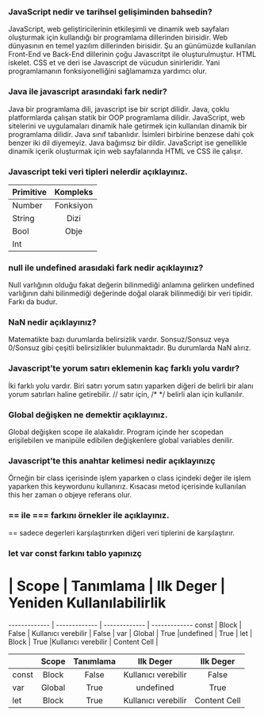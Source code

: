 ### JavaScript nedir ve tarihsel gelişiminden bahsedin?

JavaScript, web geliştiricilerinin etkileşimli ve dinamik web sayfaları oluşturmak için kullandığı bir programlama dillerinden birisidir. Web dünyasının en temel yazılım dillerinden birisidir. Şu an günümüzde kullanılan Front-End ve Back-End dillerinin çoğu Javascritpt ile oluşturulmuştur. HTML iskelet. CSS et ve deri ise Javascript de vücudun sinirleridir. Yani programlamanın fonksiyonelliğini sağlamamıza yardımcı olur.

### Java ile javascript arasındaki fark nedir?

Java bir programlama dili, javascript ise bir script dilidir. Java, çoklu platformlarda çalışan statik bir OOP programlama dilidir. JavaScript, web sitelerini ve uygulamaları dinamik hale getirmek için kullanılan dinamik bir programlama dilidir. Java sınıf tabanlıdır. İsimleri birbirine benzese dahi çok benzer iki dil diyemeyiz. Java bağımsız bir dildir. JavaScript ise genellikle dinamik içerik oluşturmak için web sayfalarında HTML ve CSS ile çalışır. 

### Javascript teki veri tipleri nelerdir açıklayınız.

| Primitive     |   Kompleks |
| :------------ |:---------------:|
| Number        | Fonksiyon   | 
| String        | Dizi        | 
| Bool          | Obje        |    
| Int           |             | 

### null ile undefined arasıdaki fark nedir açıklayınız?

Null varlığının olduğu fakat değerin bilinmediği anlamına gelirken undefined varlığının dahi bilinmediği değerinde doğal olarak bilinmediği bir veri tipidir. Farkı da budur.

### NaN nedir açıklayınız?

Matematikte bazı durumlarda belirsizlik vardır. Sonsuz/Sonsuz veya 0/Sonsuz gibi çeşitli belirsizlikler bulunmaktadır. Bu durumlarda NaN alırız.

### Javascript’te yorum satırı eklemenin kaç farklı yolu vardır?

İki farklı yolu vardır. Biri satırı yorum satırı yaparken diğeri de belirli bir alanı yorum satırları haline getirebilir. // satır için, /* */ belirli alan için kullanılır.

### Global değişken ne demektir açıklayınız.

Global değişken scope ile alakalıdır. Program içinde her scopedan erişilebilen ve manipüle edibilen değişkenlere global variables denilir.

### Javascript’te this anahtar kelimesi nedir açıklayınızç

Örneğin bir class içerisinde işlem yaparken o class içindeki değer ile işlem yaparken this keywordunu kullanırız. Kısacası metod içerisinde kullanılan this her zaman o objeye referans olur.

### == ile === farkını örnekler ile açıklayınız.

== sadece degerleri karşılaştırırken diğeri veri tiplerini de karşılaştırır.

### let var const farkını tablo yapınızç

#  |                Scope  | Tanımlama | Ilk Deger  | Yeniden Kullanılabilirlik
------------- | ------------- | ------------- | -------------
 const |  Block | False  | Kullanıcı verebilir  | False  |
 var  | Global  | True  |undefined | True |
 let | Block  | True  |Kullanıcı verebilir  | Content Cell  |

 |              |   Scope         |   Tanımlama     |       Ilk Deger  |       Ilk Deger  |
| :------------ |:---------------:|:---------------:| :---------------:| :---------------:|
| const         | Block           |  False          |  Kullanıcı verebilir  | False  |
| var           | Global          |  True           |     undefined         |    True        |
| let           | Block           |  True           |   Kullanıcı verebilir |Content Cell |

